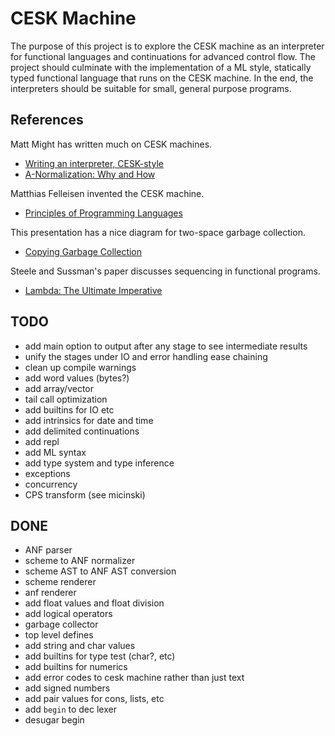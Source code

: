# CESK Machine

The purpose of this project is to explore the CESK machine as an
interpreter for functional languages and continuations for advanced
control flow.  The project should culminate with
the implementation of a ML style, statically typed functional
language that runs on the CESK machine.  In the end, the interpreters
should be suitable for small, general purpose programs.

## References

Matt Might has written much on CESK machines.

- [Writing an interpreter, CESK-style](https://matt.might.net/articles/cesk-machines/)
- [A-Normalization: Why and How](https://matt.might.net/articles/a-normalization/)

Matthias Felleisen invented the CESK machine.

- [Principles of Programming Languages](https://felleisen.org/matthias/4400-s20/index.html)

This presentation has a nice diagram for two-space garbage collection.

- [Copying Garbage Collection](https://users.cs.northwestern.edu/~stamourv/teaching/321-F19/16a-gc-copying.pdf)

Steele and Sussman's paper discusses sequencing in functional programs.

- [Lambda: The Ultimate Imperative](https://dspace.mit.edu/handle/1721.1/5790)

## TODO

- add main option to output after any stage to see intermediate results
- unify the stages under IO and error handling ease chaining
- clean up compile warnings
- add word values (bytes?)
- add array/vector
- tail call optimization
- add builtins for IO etc
- add intrinsics for date and time
- add delimited continuations
- add repl
- add ML syntax
- add type system and type inference
- exceptions
- concurrency
- CPS transform (see micinski)

## DONE

- ANF parser
- scheme to ANF normalizer
- scheme AST to ANF AST conversion
- scheme renderer
- anf renderer
- add float values and float division
- add logical operators
- garbage collector
- top level defines
- add string and char values
- add builtins for type test (char?, etc)
- add builtins for numerics
- add error codes to cesk machine rather than just text
- add signed numbers
- add pair values for cons, lists, etc
- add `begin` to dec lexer
- desugar begin
